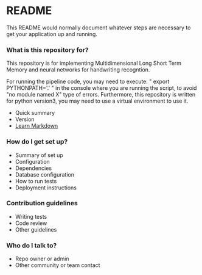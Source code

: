 # README #

This README would normally document whatever steps are necessary to get your application up and running.

### What is this repository for? ###

This repository is for implementing Multidimensional Long Short Term Memory and neural networks for handwriting recogntion.

For running the pipeline code, you may need to execute:
" export PYTHONPATH='.' "
in the console where you are running the script, to avoid "no module named X"
type of errors.
Furthermore, this repository is written for python version3, you may need to 
use a virtual environment to use it.


* Quick summary
* Version
* [Learn Markdown](https://bitbucket.org/tutorials/markdowndemo)

### How do I get set up? ###

* Summary of set up
* Configuration
* Dependencies
* Database configuration
* How to run tests
* Deployment instructions

### Contribution guidelines ###

* Writing tests
* Code review
* Other guidelines

### Who do I talk to? ###

* Repo owner or admin
* Other community or team contact
